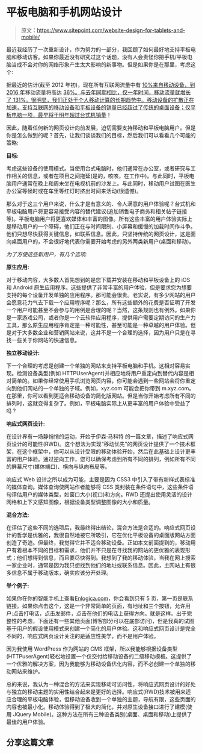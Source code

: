 # 平板电脑和手机网站设计

> 原文：<https://www.sitepoint.com/website-design-for-tablets-and-mobile/>

最近我经历了一次重新设计，作为努力的一部分，我回顾了如何最好地支持平板电脑和移动访客。如果你最近没有研究过这个话题，没有人会责怪你把手机/平板电脑当成不会对你的网络形象产生太大影响的新事物。但是如果你是在那里，考虑这个:

据最近的估计(截至 2012 年初)，现在所有互联网流量中有 [10%来自移动设备，到 2016 年](http://www.cisco.com/en/US/solutions/collateral/ns341/ns525/ns537/ns705/ns827/white_paper_c11-520862.html)移动流量将高达 [36%。与去年同期相比，仅一年时间，移动流量就增长了 131%。很明显，我们正处于个人移动计算的长期趋势中。移动设备的扩散正在加速，支持互联网的移动设备和平板设备的销量已经超过了传统的桌面设备；仅平板电脑一项，](http://www.webpronews.com/mobile-devices-generate-nearly-10-of-all-internet-traffic-2012-02?2)[最早将于明年超过台式机销量](http://mobileorchard.com/tablet-sales-will-exceed-desktop-pcs-by-2013/)！

因此，随着任何新的网页设计向前发展，迫切需要支持移动和平板电脑用户。但是你是怎么做到的呢？首先，让我们谈谈我们的目标，然后我们可以看看几个可能的策略:

**目标:**

考虑这些设备的使用模式。当使用台式电脑时，他们通常在办公室，或者研究与工作相关的信息，或者在项目之间拖延(是的，咳咳，在工作中)。与此同时，平板电脑用户通常在晚上和周末坐在电视机前的沙发上。与此同时，移动用户试图在医生办公室等候时或在车里等红灯时挤出时间来活动(很遗憾)。

那么对于这三个用户来说，什么才是有意义的、令人满意的用户体验呢？台式机和平板电脑用户将更容易接受内容的替代建议(追加销售电子商务和相关帖子链接等)。平板电脑用户将更喜欢媒体和丰富的图像。所有这些丰富的用户体验实际上是移动用户的一个障碍，他们正在与时间限制、小屏幕和缓慢的加载时间作斗争。他们只想尽快获得关键信息，如联系信息。因此，只坚持传统的网页设计，这是面向桌面用户的，不会很好地代表你需要开始考虑的另外两类新用户(桌面和移动)。

*为了方便这些新用户，有几个选项:*

**原生应用:**

对于移动内容，大多数人首先想到的是您下载并安装在移动和平板设备上的 iOS 和 Android 原生应用程序。这些提供了非常丰富的用户体验，但是要求您为想要支持的每个设备开发单独的应用程序。那可能会很贵。老实说，有多少网站的用户会愿意花力气去下载一个应用程序呢？那么，所有这些额外的花费是否证明了开发一个用户可能甚至不会参与的用例是合理的呢？当然，这条规则也有例外。如果你是一家游戏公司，或者你是一个云软件应用程序，提供用户需要定期访问的生产力工具，那么原生应用程序肯定是一种可能性，甚至可能是一种卓越的用户体验。但是对于大多数企业和营销网站来说，这并不是一个合理的选择，因为用户只是在寻找一些关于你网站的快速信息。

**独立移动设计:**

下一个合理的考虑是创建一个单独的网站来支持平板电脑和手机。这相对容易实现。检测设备类型(例如 HTTPUserAgent)并相应地将用户重定向到替代内容是相对简单的。如果你经常使用手机浏览网页内容，你可能会遇到一些网站会将你重定向到他们网站的一个单独的子域。例如，xyz.com 可能会把你带到 m.xyz.com。在那里，你可以看到更适合移动设备的简化版网站。但是当你开始考虑所有不同的排列时，这就变得复杂了。例如，平板电脑实际上从更丰富的用户体验中受益了吗？

**响应式网页设计:**

在设计界有一场静悄悄的运动，开始于伊森·马科特 的一篇文章，描述了响应式网页设计的可能性(RWD)。这个想法为实现“移动优先”的网页设计提供了一个技术框架，在这个框架中，你可以从设计受限的移动体验开始，然后在此基础上设计更丰富的用户体验。通过逆向工作，您可以确保考虑到所有不同的排列，例如所有不同的屏幕尺寸(媒体端口)、横向与纵向布局等。

响应式 Web 设计之所以成为可能，主要是因为 CSS3 中引入了带有新样式表标准的媒体查询。媒体查询使网站作者能够将 CSS 类封装在条件语句中，这些条件语句评估用户的媒体类型，如窗口大小(视口)和方向。RWD 还提出使用灵活的设计网格和上下文感知图像，根据设备类型调整图像的大小和质量。

**混合方法:**

在评估了这些不同的选项后，我最终得出结论，混合方法是合适的。响应式网页设计的哲学是优雅的，我很自然地被它所吸引，它在优化平板设备的桌面版网站方面创造了奇迹。但最终，我觉得它并不适合移动设备。正如本文前面提到的，移动用户有着根本不同的目标和需求，他们并不只是在寻找我的网站的更优雅的表现形式；他们想得到信息，而且要尽快得到。我想到了我的移动体验，当我在网上搜索一家企业时，通常是因为我只想找到他们的地址或联系信息。因此，主网站上有很多信息不属于移动版本，确实应该分开处理。

**举个例子:**

如果你在你的智能手机上查看[Enlogica.com](http://enlogica.com)，你会看到只有 5 页，第一页是联系链接。如果你点击这个，这是一个非常简单的页面，有地址和三个按钮，允许用户:点击打电话，点击发邮件，点击在他们的电话上获得方向。就是这样。出于完整性的考虑，下面还有一些其他页面(博客部分可以在底部访问)，但是我真的试图基于用户的假设使用模式来创建一个简化的用户体验。这和响应式网页设计是完全不同的，响应式网页设计关注的是适应性美学，而不是用户体验。

因为我使用 WordPress 作为网站的 CMS 框架，所以我能够根据设备类型(HTTPuserAgent)轻松地设置一个仅交付给移动设备的二级移动模板。这提供了一个优雅的解决方案，因为我能够为移动设备优化内容，而不必创建一个单独的移动网站来维护。

总的来说，我认为一种混合的方法来实现移动可访问性，将响应式网页设计的好处与独立的移动主题的实用性结合起来是更好的选择。响应式(RWD)技术被用来适应合理的平板电脑体验，但移动设备收到一个单独的主题，导航有限，这些页面的内容也被最小化。移动体验得到了极大的简化，并对原生设备接口进行了建模(使用 JQuery Mobile)。这种方法在所有三种设备类别(桌面、桌面和移动)上提供了最佳的用户体验。

## 分享这篇文章